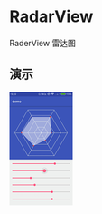 # RadarView
RaderView 雷达图

## 演示
![RadarView](https://github.com/MiraclesHed/RadarView/blob/master/gif/device-2017-08-23-163603.mp4_1503477877.gif)
